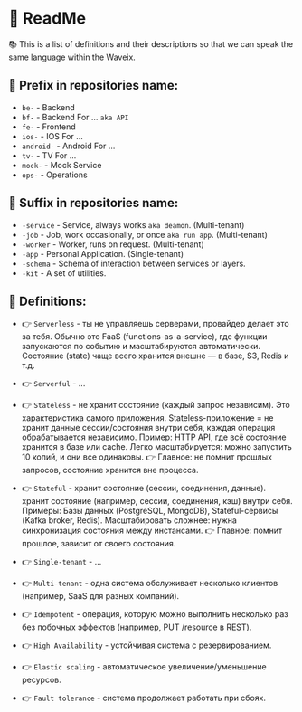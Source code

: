 # 💁 ReadMe 

📚 This is a list of definitions and their descriptions so that we can speak the same language within the Waveix.

## 📌 Prefix in repositories name:
- `be-` - Backend
- `bf-` - Backend For ... `aka API`
- `fe-` - Frontend
- `ios-` - IOS For ...
- `android-` - Android For ...
- `tv-` - TV For ...
- `mock-` - Mock Service
- `ops-` - Operations

## 📌 Suffix in repositories name:
- `-service` - Service, always works `aka deamon`. (Multi-tenant)
- `-job` - Job, work occasionally, or once `aka run app`. (Multi-tenant)
- `-worker` - Worker, runs on request. (Multi-tenant)
- `-app` - Personal Application. (Single-tenant)
- `-schema` - Schema of interaction between services or layers.
- `-kit` - A set of utilities.

## 📓 Definitions:

- 👉 `Serverless` - ты не управляешь серверами, провайдер делает это за тебя.
Обычно это FaaS (functions-as-a-service), где функции запускаются по событию и масштабируются автоматически.
Состояние (state) чаще всего хранится внешне — в базе, S3, Redis и т.д.
- 👉 `Serverful` - ...

- 👉 `Stateless` - не хранит состояние (каждый запрос независим). Это характеристика самого приложения.
Stateless-приложение = не хранит данные сессии/состояния внутри себя, каждая операция обрабатывается независимо.
Пример: HTTP API, где всё состояние хранится в базе или cache.
Легко масштабируется: можно запустить 10 копий, и они все одинаковы.
👉 Главное: не помнит прошлых запросов, состояние хранится вне процесса.
- 👉 `Stateful` - хранит состояние (сессии, соединения, данные). хранит состояние (например, сессии, соединения, кэш) внутри себя.
Примеры: Базы данных (PostgreSQL, MongoDB), Stateful-сервисы (Kafka broker, Redis).
Масштабировать сложнее: нужна синхронизация состояния между инстансами.
👉 Главное: помнит прошлое, зависит от своего состояния.

- 👉 `Single-tenant` - ...
- 👉 `Multi-tenant` - одна система обслуживает несколько клиентов (например, SaaS для разных компаний).

- 👉 `Idempotent` - операция, которую можно выполнить несколько раз без побочных эффектов (например, PUT /resource в REST).
- 👉 `High Availability` - устойчивая система с резервированием.
- 👉 `Elastic scaling` - автоматическое увеличение/уменьшение ресурсов.
- 👉 `Fault tolerance` - система продолжает работать при сбоях.

